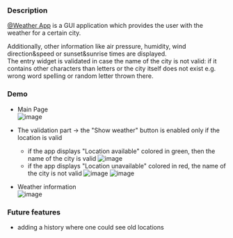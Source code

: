 ### Description

[@Weather App](https://github.com/AlexandruAndrita/WeatherApp) is a GUI application which provides the user with the weather for a certain city. 

Additionally, other information like air pressure, humidity, wind direction&speed or sunset&sunrise times are displayed. <br/>
The entry widget is validated in case the name of the city is not valid: if it contains other characters than letters or the city itself does not exist e.g. wrong word spelling or random letter thrown there. 

### Demo

- Main Page <br/>
![image](https://user-images.githubusercontent.com/92984942/222896146-3e9c3777-a894-4cb8-b970-de06d91b965d.png)

- The validation part &#8594; the "Show weather" button is enabled only if the location is valid
  - if the app displays "Location available" colored in green, then the name of the city is valid
  ![image](https://user-images.githubusercontent.com/92984942/222896216-020c301d-a85e-4ed9-8d9c-a9461f38af9d.png)
  - if the app displays "Location unavailable" colored in red, the name of the city is not valid
  ![image](https://user-images.githubusercontent.com/92984942/222896164-c3c76ae3-18bb-4d7d-b8ce-4a62653cb943.png)
  ![image](https://user-images.githubusercontent.com/92984942/222896191-8126b206-1350-47c6-9114-28094154c041.png)

- Weather information <br/>
![image](https://user-images.githubusercontent.com/92984942/222896263-1af6ab12-45a3-4f74-8639-f0dc4bed89b9.png)

### Future features

- adding a history where one could see old locations

